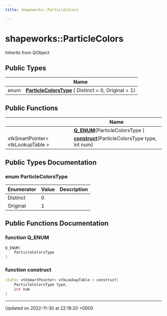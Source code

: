```yaml
---
title: shapeworks::ParticleColors

---
```


# shapeworks::ParticleColors





Inherits from QObject

## Public Types

|                | Name           |
| -------------- | -------------- |
| enum| **[ParticleColorsType](../Classes/classshapeworks_1_1ParticleColors.md#enum-particlecolorstype)** { Distinct = 0, Original = 1} |

## Public Functions

|                | Name           |
| -------------- | -------------- |
| | **[Q_ENUM](../Classes/classshapeworks_1_1ParticleColors.md#function-q-enum)**(ParticleColorsType ) |
| vtkSmartPointer< vtkLookupTable > | **[construct](../Classes/classshapeworks_1_1ParticleColors.md#function-construct)**(ParticleColorsType type, int num) |

## Public Types Documentation

### enum ParticleColorsType

| Enumerator | Value | Description |
| ---------- | ----- | ----------- |
| Distinct | 0|   |
| Original | 1|   |




## Public Functions Documentation

### function Q_ENUM

```cpp
Q_ENUM(
    ParticleColorsType 
)
```


### function construct

```cpp
static vtkSmartPointer< vtkLookupTable > construct(
    ParticleColorsType type,
    int num
)
```


-------------------------------

Updated on 2022-11-30 at 22:18:20 +0000
